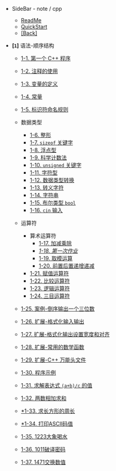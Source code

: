 - SideBar - note / cpp
  - [ReadMe](README.md)
  - [QuickStart](quickstart.md)
  - [[Back]](../)

- **[`1`]** 语法-顺序结构

  - [1-1. 第一个 C++ 程序](1-1.md)
  - [1-2. 注释的使用](1-2.md)
  - [1-3. 变量的定义](1-3.md)
  - [1-4. 常量](1-4.md)
  - [1-5. 标识符命名规则](1-5.md)

  - 数据类型

    - [1-6. 整形](1-6.md)
    - [1-7. `sizeof` 关键字](1-7.md)
    - [1-8. 浮点型](1-8.md)
    - [1-9. 科学计数法](1-9.md)
    - [1-10. `unsigned` 关键字](1-10.md)
    - [1-11. 字符型](1-11.md)
    - [1-12. 数据类型转换](1-12.md)
    - [1-13. 转义字符](1-13.md)
    - [1-14. 字符串](1-14.md)
    - [1-15. 布尔类型 `bool`](1-15.md)
    - [1-16. `cin` 输入](1-16.md)

  - 运算符
    - 算术运算符
      - [1-17. 加减乘除](1-17.md)
      - [*1-18. 第一次作业*](1-18.md)
      - [1-19. 取模运算](1-19.md)
      - [1-20. 前置后置递增递减](1-20.md)
    - [1-21. 赋值运算符](1-21.md)
    - [1-22. 比较运算符](1-22.md)
    - [1-23. 逻辑运算符](1-23.md)
    - [1-24. 三目运算符](1-24.md)

  - [1-25. 案例-倒序输出一个三位数](1-25.md)
  - [1-26. 扩展-格式化输入输出](1-26.md)
  - [1-27. 扩展-格式化输出设置宽度和对齐](1-27.md)
  - [1-28. 扩展-常用的数学函数](1-28.md)
  - [1-29. 扩展-C++ 万能头文件](1-29.md)
  - [1-30. 程序示例](1-30.md)

  - [1-31. 求解表达式 `(a+b)/c` 的值](1-31.md)
  - [1-32. 两数相加求和](1-32.md)
  - [*1-33. 求长方形的周长](1-33.md)
  - [*1-34. 打印ASCII码值](1-34.md)
  - [1-35. 1223大象喝水](1-35.md)
  - [1-36. 1011破译密码](1-36.md)
  - [1-37. 1471交换数值](1-37.md)